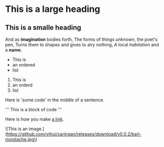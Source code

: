 # This is a large heading

## This is a smalle heading

And as **imagination** bodies forth,
The forms of things *unknown*, the poet's pen,
Turns them to shapes and gives to airy nothing,
A local *habitation* and a **name**.

- This is 
- an ordered
- list

1. This is
2. an orderd
3. list

Here is 'some code' in the middle of a sentence.

'''
This is
a block
of code
'''

Here is how you make [a link](https://www.wikipedia.org/).

![This is an image.] (https://github.com/yihui/xaringan/releases/download/v0.0.2/karl-moistache.jpg\)


